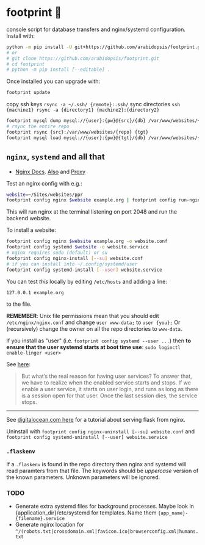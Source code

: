 # footprint 👣

console script for database transfers and nginx/systemd configuration. Install with:

```bash
python -m pip install -U git+https://github.com/arabidopsis/footprint.git
# or
# git clone https://github.com/arabidopsis/footprint.git
# cd footprint
# python -m pip install [--editable] .
```

Once installed you can upgrade with:

```bash
footprint update
```

copy ssh keys `rsync -a ~/.ssh/ {remote}:.ssh/`
sync directories `ssh {machine1} rsync -a {directory1} {machine2}:{directory2}`

```bash
footprint mysql dump mysql://{user}:{pw}@{src}/{db} /var/www/websites/{repo}/instance/sql
# rsync the entire repo
footprint rsync {src}:/var/www/websites/{repo} {tgt}
footprint mysql load mysql://{user}:{pw}@{tgt}/{db} /var/www/websites/{repo}/instance/sql/{db}.sql.gz
```

## `nginx`, `systemd` and all that

* [Nginx Docs](https://docs.nginx.com/nginx/). [Also](https://nginx.org/en/docs/) and [Proxy](https://nginx.org/en/docs/http/ngx_http_proxy_module.html)

Test an nginx config with e.g.:

```bash
website=~/Sites/websites/ppr
footprint config nginx $website example.org | footprint config run-nginx-conf - $website
```

This will run nginx at the terminal listening on port 2048 and run the backend
website.

To install a website:

```bash
footprint config nginx $website example.org -o website.conf
footprint config systemd $website -o website.service
# nginx requires sudo (default) or su
footprint config nginx-install [--su] website.conf
# if you can install into ~/.config/systemd/user
footprint config systemd-install [--user] website.service
```

You can test *this* locally by editing `/etc/hosts` and adding a line:

`127.0.0.1 example.org`

to the file.

**REMEMBER**: Unix file permissions mean that you should edit `/etc/nginx/nginx.conf`
and change `user www-data;` to `user {you};` Or (recursively) change the owner on
all the repo directories to `www-data`.

If you install as "user" (i.e. `footprint config systemd --user ...`) then
**to ensure that the user systemd starts at boot time use**: ``sudo loginctl enable-linger <user>``

See [here](https://nts.strzibny.name/systemd-user-services/):

> But what’s the real reason for having user services?
> To answer that, we have to realize when the enabled service starts and stops.
> If we enable a user service, it starts on user login, and runs as long as there is a
> session open for that user. Once the last session dies, the service stops.

---

See [digitalocean.com here](https://www.digitalocean.com/community/tutorials/how-to-serve-flask-applications-with-gunicorn-and-nginx-on-ubuntu-20-04
) for a tutorial about serving flask from nginx.

Uninstall with `footprint config nginx-uninstall [--su] website.conf` and `footprint config systemd-uninstall [--user] website.service`

### `.flaskenv`

If a `.flaskenv` is found in the repo directory then nginx and systemd will
read paramters from that file. The keywords should be *uppercase* version of
the known parameters. Unknown parameters will be ignored.

### TODO

* Generate extra systemd files for background processes. Maybe look in
  {application_dir}/etc/systemd for templates. Name them `{app_name}-{filename}.service`
* Generate nginx location for `^/(robots.txt|crossdomain.xml|favicon.ico|browserconfig.xml|humans.txt`
